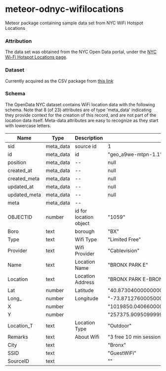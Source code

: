 # meteor-odnyc-wifilocations
Meteor package containing sample data set from NYC WiFi Hotspot Locations

### Attribution
The data set was obtained from the NYC Open Data portal, under the [NYC Wi-Fi Hotspot Locations page](https://nycopendata.socrata.com/Social-Services/NYC-Wi-Fi-Hotspot-Locations/a9we-mtpn).

### Dataset
Currently acquired as the CSV package from [this link](https://nycopendata.socrata.com/api/views/jd4g-ks2z/rows.csv?accessType=DOWNLOAD)

### Schema
The OpenData NYC dataset contains WiFi location data with the following schema. Note that 8 (of 23) attributes are of type 'meta_data' indicating they provide context for the creation of this record, and are not part of the location data itself. Meta-data attributes are easy to recognize as they start with lowercase letters.


| Name         | Type      | Description | Example data 
| ------------ | --------- | ----------- | ------------ 
| sid          | meta_data | source id   | 1 
| id           | meta_data | id          | "geo_a9we-mtpn-1.1" 
| position     | meta_data | --          | null 
| created_at   | meta_data | --          | null 
| created_meta | meta_data | --          | null 
| updated_at   | meta_data | --          | null 
| updated_meta | meta_data | --          | null 
| meta         | meta_data | --          |      
| OBJECTID     | number    | id for location object | "1059" |
| Boro         | text      | borough                | "BX" |
| Type         | text      |  Wifi Type             | "Limited Free" |
| Provider     | text      | Wifi Provider          | "Cablevision" |
| Name         | text      | Location Name | "BRONX PARK E" |
| Location     | text      | Location Address       | "BRONX PARK E-BRONX PARK 3/P/N/O BURKE AV" |
| Lat          | number    | Latitude               | "40.87304000000000314685166813433170318603515625" |
| Long_        | number    | Longitude              | "-73.8712760005000035334887797944247722625732421875" |
| X            | number    |                        | "1019850.040660000056959688663482666015625" |
| Y            | number    |                        | "257375.90950999999768100678920745849609375" |
| Location_T   | text      | Location Type | "Outdoor" |
| Remarks      | text      | About Wifi | "3 free 10 min sessions" |
| City         | text      | | "Bronx" |
| SSID         | text      | | "GuestWiFi"|
| SourceID     | text      | | "" |

